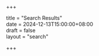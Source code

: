 +++

title = "Search Results"  
date = 2024-12-13T15:00:00+08:00  
draft = false  
layout = "search"

+++